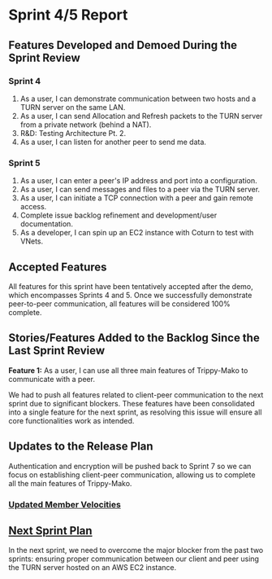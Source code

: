 # Sprint 4/5 Report  

## Features Developed and Demoed During the Sprint Review  

### Sprint 4  

1. As a user, I can demonstrate communication between two hosts and a TURN server on the same LAN.  
2. As a user, I can send Allocation and Refresh packets to the TURN server from a private network (behind a NAT).  
3. R&D: Testing Architecture Pt. 2.  
4. As a user, I can listen for another peer to send me data.  

### Sprint 5  

1. As a user, I can enter a peer's IP address and port into a configuration.  
2. As a user, I can send messages and files to a peer via the TURN server.  
3. As a user, I can initiate a TCP connection with a peer and gain remote access.  
4. Complete issue backlog refinement and development/user documentation.  
5. As a developer, I can spin up an EC2 instance with Coturn to test with VNets.  

## Accepted Features  

All features for this sprint have been tentatively accepted after the demo, which encompasses Sprints 4 and 5. Once we successfully demonstrate peer-to-peer communication, all features will be considered 100% complete.  

## Stories/Features Added to the Backlog Since the Last Sprint Review  

**Feature 1:** As a user, I can use all three main features of Trippy-Mako to communicate with a peer.  

We had to push all features related to client-peer communication to the next sprint due to significant blockers. These features have been consolidated into a single feature for the next sprint, as resolving this issue will ensure all core functionalities work as intended.  

## Updates to the Release Plan  

Authentication and encryption will be pushed back to Sprint 7 so we can focus on establishing client-peer communication, allowing us to complete all the main features of Trippy-Mako.  

### [Updated Member Velocities](https://docs.google.com/spreadsheets/d/1iDczfXFm2CANtSYXumhWK-F_ozv4bLBBos8dFoWCZYU/edit?gid=1321373368#gid=1321373368)  

## [Next Sprint Plan](https://docs.google.com/spreadsheets/d/1iDczfXFm2CANtSYXumhWK-F_ozv4bLBBos8dFoWCZYU/edit?gid=601765542#gid=601765542)  

In the next sprint, we need to overcome the major blocker from the past two sprints: ensuring proper communication between our client and peer using the TURN server hosted on an AWS EC2 instance.